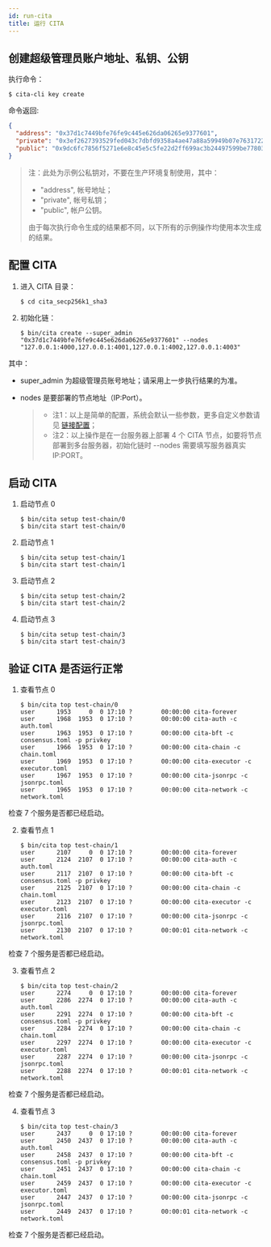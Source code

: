 ```yaml
---
id: run-cita
title: 运行 CITA
---
```


## 创建超级管理员账户地址、私钥、公钥

执行命令：

```shell
$ cita-cli key create
```

命令返回:

```json
{
  "address": "0x37d1c7449bfe76fe9c445e626da06265e9377601",
  "private": "0x3ef2627393529fed043c7dbfd9358a4ae47a88a59949b07e7631722fd6959002",
  "public": "0x9dc6fc7856f5271e6e8c45e5c5fe22d2ff699ac3b24497599be77803d3c25fb4e2fe7da616c65a291910c947c89923009f354634421bddd0a25cd0a509bcf6a9"
}
```

> 注：此处为示例公私钥对，不要在生产环境复制使用，其中：
> 
> - "address", 帐号地址；
> - "private", 帐号私钥；
> - "public", 帐户公钥。
> 
> 由于每次执行命令生成的结果都不同，以下所有的示例操作均使用本次生成的结果。

## 配置 CITA

1. 进入 CITA 目录：

   ```shell
   $ cd cita_secp256k1_sha3
   ```

2. 初始化链：

   ```shell
   $ bin/cita create --super_admin "0x37d1c7449bfe76fe9c445e626da06265e9377601" --nodes "127.0.0.1:4000,127.0.0.1:4001,127.0.0.1:4002,127.0.0.1:4003"
   ```

其中：

- super_admin 为超级管理员账号地址；请采用上一步执行结果的为准。
- nodes 是要部署的节点地址（IP:Port）。
    
    > - 注1：以上是简单的配置，系统会默认一些参数，更多自定义参数请见 [链接配置](../configuration-guide/chain-config)；
    > - 注2：以上操作是在一台服务器上部署 4 个 CITA 节点，如要将节点部署到多台服务器，初始化链时 --nodes 需要填写服务器真实 IP:PORT。

## 启动 CITA

1. 启动节点 0

   ```shell
   $ bin/cita setup test-chain/0
   $ bin/cita start test-chain/0
   ```

2. 启动节点 1

   ```shell
   $ bin/cita setup test-chain/1
   $ bin/cita start test-chain/1
   ```

3. 启动节点 2

   ```shell
   $ bin/cita setup test-chain/2
   $ bin/cita start test-chain/2
   ```

4. 启动节点 3

   ```shell
   $ bin/cita setup test-chain/3
   $ bin/cita start test-chain/3
   ```

## 验证 CITA 是否运行正常

1. 查看节点 0

   ```shell
   $ bin/cita top test-chain/0
   user      1953     0  0 17:10 ?        00:00:00 cita-forever
   user      1968  1953  0 17:10 ?        00:00:00 cita-auth -c auth.toml
   user      1963  1953  0 17:10 ?        00:00:00 cita-bft -c consensus.toml -p privkey
   user      1966  1953  0 17:10 ?        00:00:00 cita-chain -c chain.toml
   user      1969  1953  0 17:10 ?        00:00:00 cita-executor -c executor.toml
   user      1967  1953  0 17:10 ?        00:00:00 cita-jsonrpc -c jsonrpc.toml
   user      1965  1953  0 17:10 ?        00:00:00 cita-network -c network.toml
   ```

检查 7 个服务是否都已经启动。

2. 查看节点 1

   ```shell
   $ bin/cita top test-chain/1
   user      2107     0  0 17:10 ?        00:00:00 cita-forever
   user      2124  2107  0 17:10 ?        00:00:00 cita-auth -c auth.toml
   user      2117  2107  0 17:10 ?        00:00:00 cita-bft -c consensus.toml -p privkey
   user      2125  2107  0 17:10 ?        00:00:00 cita-chain -c chain.toml
   user      2123  2107  0 17:10 ?        00:00:00 cita-executor -c executor.toml
   user      2116  2107  0 17:10 ?        00:00:00 cita-jsonrpc -c jsonrpc.toml
   user      2130  2107  0 17:10 ?        00:00:01 cita-network -c network.toml
   ```

检查 7 个服务是否都已经启动。

3. 查看节点 2

   ```shell
   $ bin/cita top test-chain/2
   user      2274     0  0 17:10 ?        00:00:00 cita-forever
   user      2286  2274  0 17:10 ?        00:00:00 cita-auth -c auth.toml
   user      2291  2274  0 17:10 ?        00:00:00 cita-bft -c consensus.toml -p privkey
   user      2284  2274  0 17:10 ?        00:00:00 cita-chain -c chain.toml
   user      2297  2274  0 17:10 ?        00:00:00 cita-executor -c executor.toml
   user      2287  2274  0 17:10 ?        00:00:00 cita-jsonrpc -c jsonrpc.toml
   user      2288  2274  0 17:10 ?        00:00:01 cita-network -c network.toml
   ```

检查 7 个服务是否都已经启动。

4. 查看节点 3

   ```shell
   $ bin/cita top test-chain/3
   user      2437     0  0 17:10 ?        00:00:00 cita-forever
   user      2450  2437  0 17:10 ?        00:00:00 cita-auth -c auth.toml
   user      2458  2437  0 17:10 ?        00:00:00 cita-bft -c consensus.toml -p privkey
   user      2451  2437  0 17:10 ?        00:00:00 cita-chain -c chain.toml
   user      2459  2437  0 17:10 ?        00:00:00 cita-executor -c executor.toml
   user      2447  2437  0 17:10 ?        00:00:00 cita-jsonrpc -c jsonrpc.toml
   user      2449  2437  0 17:10 ?        00:00:01 cita-network -c network.toml
   ```

检查 7 个服务是否都已经启动。